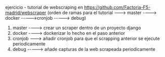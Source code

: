 ejercicio - tutorial de webscraping en https://github.com/Factoria-F5-madrid/webscraper (orden de ramas para el tutorial ---> master ----> docker ----->cronjob -----> debug)
1. master ----> crear un scraper dentro de un proyecto django
2. docker ----> dockerizar lo hecho en el paso anterior
3. cronjob ---> añadir cronjob para que el scrapping anterior se ejecute periodicamente
4. debug -----> añade capturas de la web scrapeada periodicamente